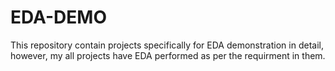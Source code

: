 # EDA-DEMO
This repository contain projects specifically for EDA demonstration in detail, however, my all projects have EDA performed as per the requirment in them.
